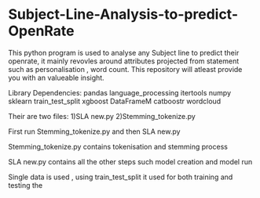 # Subject-Line-Analysis-to-predict-OpenRate
This python program is used to analyse any Subject line to predict their openrate, it mainly revovles around attributes projected from statement such as personalisation , word count. This repository will atleast provide you with an valueable insight.

Library Dependencies:
pandas
language_processing
itertools
numpy
sklearn
train_test_split
xgboost
DataFrameM
catboostr
wordcloud

Their are two files:
1)SLA new.py
2)Stemming_tokenize.py

First run Stemming_tokenize.py and then SLA new.py

Stemming_tokenize.py contains tokenisation and stemming process

SLA new.py contains all the other steps such model creation and model run

Single data is used , using train_test_split it used for both training and testing the 


